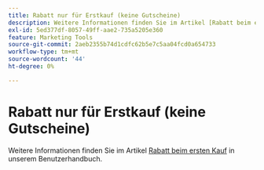```yaml
---
title: Rabatt nur für Erstkauf (keine Gutscheine)
description: Weitere Informationen finden Sie im Artikel [Rabatt beim ersten Kauf](https://experienceleague.adobe.com/en/docs/commerce-admin/marketing/promotions/cart-rules/price-rule-discount-first-purchase) in unserem Benutzerhandbuch.
exl-id: 5ed377df-8057-49ff-aae2-735a5205e360
feature: Marketing Tools
source-git-commit: 2aeb2355b74d1cdfc62b5e7c5aa04fcd0a654733
workflow-type: tm+mt
source-wordcount: '44'
ht-degree: 0%

---
```


# Rabatt nur für Erstkauf (keine Gutscheine)

Weitere Informationen finden Sie im Artikel [Rabatt beim ersten Kauf](https://experienceleague.adobe.com/en/docs/commerce-admin/marketing/promotions/cart-rules/price-rule-discount-first-purchase) in unserem Benutzerhandbuch.

